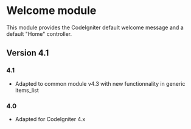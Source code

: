 # Welcome module #

This module provides the CodeIgniter default welcome message and a default "Home" controller.

## Version 4.1

### 4.1
- Adapted to common module v4.3 with new functionnality in generic items_list

### 4.0
- Adapted for CodeIgniter 4.x